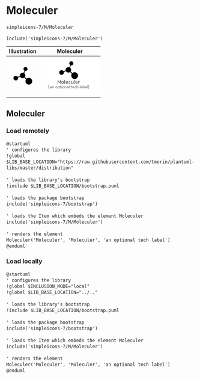 # Moleculer


```text
simpleicons-7/M/Moleculer
```

```text
include('simpleicons-7/M/Moleculer')
```



| Illustration | Moleculer |
| :---: | :---: |
| ![illustration for Illustration](../../simpleicons-7/M/Moleculer.png) | ![illustration for Moleculer](../../simpleicons-7/M/Moleculer.Local.png) |




## Moleculer

### Load remotely
```plantuml
@startuml
' configures the library
!global $LIB_BASE_LOCATION="https://raw.githubusercontent.com/tmorin/plantuml-libs/master/distribution"

' loads the library's bootstrap
!include $LIB_BASE_LOCATION/bootstrap.puml

' loads the package bootstrap
include('simpleicons-7/bootstrap')

' loads the Item which embeds the element Moleculer
include('simpleicons-7/M/Moleculer')

' renders the element
Moleculer('Moleculer', 'Moleculer', 'an optional tech label')
@enduml
```

### Load locally
```plantuml
@startuml
' configures the library
!global $INCLUSION_MODE="local"
!global $LIB_BASE_LOCATION="../.."

' loads the library's bootstrap
!include $LIB_BASE_LOCATION/bootstrap.puml

' loads the package bootstrap
include('simpleicons-7/bootstrap')

' loads the Item which embeds the element Moleculer
include('simpleicons-7/M/Moleculer')

' renders the element
Moleculer('Moleculer', 'Moleculer', 'an optional tech label')
@enduml
```

